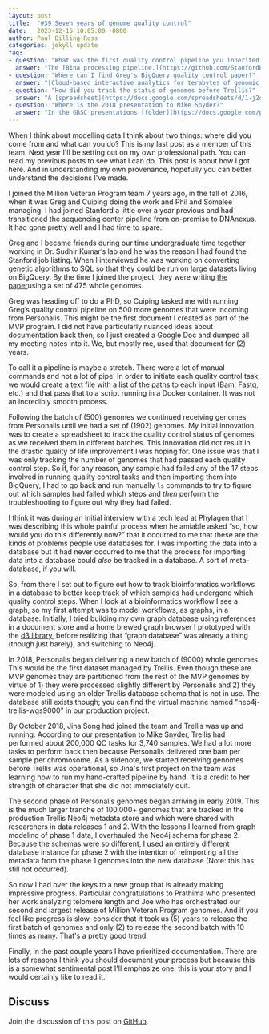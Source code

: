 ```yaml
---
layout: post
title:  "#39 Seven years of genome quality control"
date:   2023-12-15 10:05:00 -0800
author: Paul Billing-Ross
categories: jekyll update
faq:
- question: "What was the first quality control pipeline you inherited?"
  answer: "The [Bina processing pipeline.](https://github.com/StanfordBioinformatics/qualia/blob/master/bina-processing.md)"
- question: "Where can I find Greg's BigQuery quality control paper?"
  answer: "[Cloud-based interactive analytics for terabytes of genomic variants data.](https://academic.oup.com/bioinformatics/article/33/23/3709/4036385?login=false)"
- question: "How did you track the status of genomes before Trellis?"
  answer: "A [spreadsheet](https://docs.google.com/spreadsheets/d/1-j2q816XnF7D7gktFRsxyA9LMIE8_c7beHh6xVTlxMs/edit#gid=0)."
- question: "Where is the 2018 presentation to Mike Snyder?"
  answer: "In the GBSC presentations [folder](https://docs.google.com/presentation/d/1e37lkla4E8ZVmLQz9aq--OEEiFt1XYeUaNwpbANuZRU/edit#slide=id.g465b0ec56a_4_0)."
---
```


When I think about modelling data I think about two things: where did you come from and what can you do? This is my last post as a member of this team. Next year I'll be setting out on my own professional path. You can read my previous posts to see what I can do. This post is about how I got here. And in understanding my own provenance, hopefully you can better understand the decisions I've made.

I joined the Million Veteran Program team 7 years ago, in the fall of 2016, when it was Greg and Cuiping doing the work and Phil and Somalee managing. I had joined Stanford a little over a year previous and had transitioned the sequencing center pipeline from on-premise to DNAnexus. It had gone pretty well and I had time to spare.

Greg and I became friends during our time undergraduate time together working in Dr. Sudhir Kumar’s lab and he was the reason I had found the Stanford job listing. When I interviewed he was working on converting genetic algorithms to SQL so that they could be run on large datasets living on BigQuery. By the time I joined the project, they were writing [the paper](https://pubmed.ncbi.nlm.nih.gov/28961771/)using a set of 475 whole genomes. 

Greg was heading off to do a PhD, so Cuiping tasked me with running Greg’s quality control pipeline on 500 more genomes that were incoming from Personalis. This might be the first document I created as part of the MVP program. I did not have particularly nuanced ideas about documentation back then, so I just created a Google Doc and dumped all my meeting notes into it. We, but mostly me, used that document for (2) years.

To call it a pipeline is maybe a stretch. There were a lot of manual commands and not a lot of pipe. In order to initiate each quality control task, we would create a text file with a list of the paths to each input (Bam, Fastq, etc.) and that pass that to a script running in a Docker container. It was not an incredibly smooth process.

Following the batch of (500) genomes we continued receiving genomes from Personalis until we had a set of (1902) genomes. My initial innovation was to create a spreadsheet to track the quality control status of genomes as we received them in different batches. This innovation did not result in the drastic quality of life improvement I was hoping for. One issue was that I was only tracking the number of genomes that had passed each quality control step. So if, for any reason, any sample had failed any of the 17 steps involved in running quality control tasks and then importing them into BigQuery, I had to go back and run manually `ls` commands to try to figure out which samples had failed which steps and _then_ perform the troubleshooting to figure out why they had failed.

I think it was during an initial interview with a tech lead at Phylagen that I was describing this whole painful process when he amiable asked “so, how would you do this differently now?” that it occurred to me that these are the kinds of problems people use databases for. I was importing the data into a database but it had never occurred to me that the process for importing data into a database could _also_ be tracked in a database. A sort of meta-database, if you will.

So, from there I set out to figure out how to track bioinformatics workflows in a database to better keep track of which samples had undergone which quality control steps. When I look at a bioinformatics workflow I see a graph, so my first attempt was to model workflows, as graphs, in a database. Initially, I tried building my own graph database using references in a document store and a home brewed graph browser I prototyped with the [d3 library](https://d3js.org/), before realizing that “graph database” was already a thing (though just barely), and switching to Neo4j.

In 2018, Personalis began delivering a new batch of (9000) whole genomes. This would be the first dataset managed by Trellis. Even though these are MVP genomes they are partitioned from the rest of the MVP genomes by virtue of 1) they were processed slightly different by Personalis and 2) they were modeled using an older Trellis database schema that is not in use. The database still exists though; you can find the virtual machine named "neo4j-trellis-wgs9000" in our production project. 

By October 2018, Jina Song had joined the team and Trellis was up and running. According to our presentation to Mike Snyder, Trellis had performed about 200,000 QC tasks for 3,740 samples. We had a lot more tasks to perform back then because Personalis delivered one bam per sample per chromosome. As a sidenote, we started receiving genomes before Trellis was operational, so Jina's first project on the team was learning how to run my hand-crafted pipeline by hand. It is a credit to her strength of character that she did not immediately quit.

The second phase of Personalis genomes began arriving in early 2019. This is the much larger tranche of 100,000+ genomes that are tracked in the production Trellis Neo4j metadata store and which were shared with researchers in data releases 1 and 2. With the lessons I learned from graph modeling of phase 1 data, I overhauled the Neo4j schema for phase 2. Because the schemas were so different, I used an entirely different database instance for phase 2 with the intention of reimporting all the metadata from the phase 1 genomes into the new database (Note: this has still not occurred).

So now I had over the keys to a new group that is already making impressive progress. Particular congratulations to Prathima who presented her work analyzing telomere length and Joe who has orchestrated our second and largest release of Million Veteran Program genomes. And if you feel like progress is slow, consider that it took us (5) years to release the first batch of genomes and only (2) to release the second batch with 10 times as many. That's a pretty good trend. 

Finally, in the past couple years I have prioritized documentation. There are lots of reasons I think you should document your process but because this is a somewhat sentimental post I'll emphasize one: this is your story and I would certainly like to read it.

## Discuss
Join the discussion of this post on [GitHub](https://github.com/orgs/va-big-data-genomics/discussions/41).
